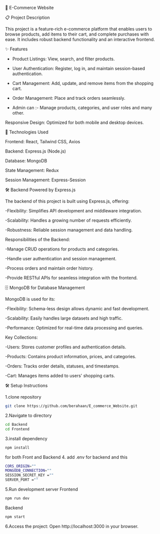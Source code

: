 🛒 E-Commerce Website

📋 Project Description

This project is a feature-rich e-commerce platform that enables users to browse products, add items to their cart, and complete purchases with ease. It includes robust backend functionality and an interactive frontend.

✨ Features

- Product Listings: View, search, and filter products.

- User Authentication: Register, log in, and maintain session-based authentication.

- Cart Management: Add, update, and remove items from the shopping cart.

- Order Management: Place and track orders seamlessly.

- Admin can :- Manage products, categories, and user roles and many other.

Responsive Design: Optimized for both mobile and desktop devices.

🚀 Technologies Used

Frontend: React, Tailwind CSS, Axios

Backend: Express.js (Node.js)

Database: MongoDB

State Management: Redux

Session Management: Express-Session

🛠️ Backend Powered by Express.js

The backend of this project is built using Express.js, offering:

-Flexibility: Simplifies API development and middleware integration.

-Scalability: Handles a growing number of requests efficiently.

-Robustness: Reliable session management and data handling.

Responsibilities of the Backend:

-Manage CRUD operations for products and categories.

-Handle user authentication and session management.

-Process orders and maintain order history.

-Provide RESTful APIs for seamless integration with the frontend.

🗄️ MongoDB for Database Management

MongoDB is used for its:

-Flexibility: Schema-less design allows dynamic and fast development.

-Scalability: Easily handles large datasets and high traffic.

-Performance: Optimized for real-time data processing and queries.

Key Collections:

-Users: Stores customer profiles and authentication details.

-Products: Contains product information, prices, and categories.

-Orders: Tracks order details, statuses, and timestamps.

-Cart: Manages items added to users' shopping carts.

🛠️ Setup Instructions

1.clone repository

```bash
git clone https://github.com/berahaan/E_commerce_Website.git

```
2.Navigate to directory 

```bash
cd Backend
cd Frontend
```

3.install dependency

```bash
npm install
```

for both Front and Backend
4. add  .env for backend  and this 

```bash
CORS_ORIGIN=""
MONGODB_CONNECTION=""
SESSION_SECRET_KEY =""
SERVER_PORT =""
```

5.Run development server 
Frontend
```bash
npm run dev
```
Backend
 ```bash
npm start
```

6.Access the project:
Open http://localhost:3000 in your browser.









